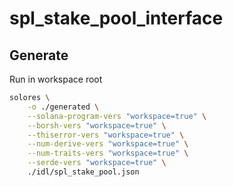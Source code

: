 # spl_stake_pool_interface

## Generate

Run in workspace root

```sh
solores \
    -o ./generated \
    --solana-program-vers "workspace=true" \
    --borsh-vers "workspace=true" \
    --thiserror-vers "workspace=true" \
    --num-derive-vers "workspace=true" \
    --num-traits-vers "workspace=true" \
    --serde-vers "workspace=true" \
    ./idl/spl_stake_pool.json
```
